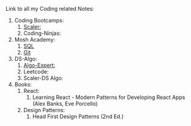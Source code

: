 Link to all my Coding related Notes:

1. Coding Bootcamps:
   1. [Scaler:](https://github.com/piyush-mishra-pm/Scaler-Gist)
   2. Coding-Ninjas:
1. Mosh Academy:
   1. [SQL](https://github.com/piyush-mishra-pm/Mosh-Sql)
   2. [Git](Contents/Mosh/GIT.md)
2. DS-Algo:
   1. [Algo-Expert:](Contents/Algo-Expert/All.md)
   2. Leetcode:
   3. Scaler-DS Algo:
3. Books:
   1. React:
      1. Learning React - Modern Patterns for Developing React Apps (Alex Banks, Eve Porcello)
   2. Design Patterns:
      1. Head First Design Patterns (2nd Ed.)
